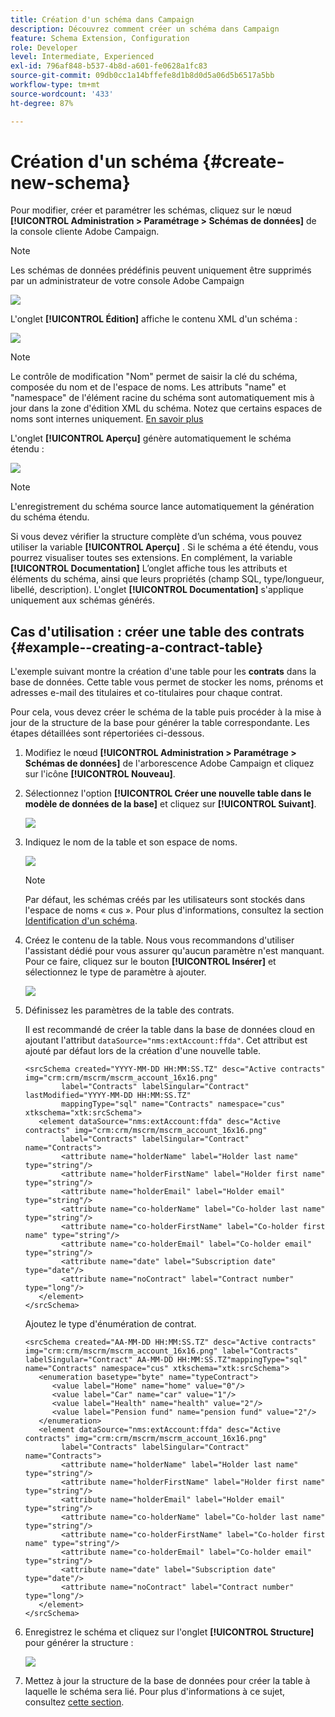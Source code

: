 ```yaml
---
title: Création d'un schéma dans Campaign
description: Découvrez comment créer un schéma dans Campaign
feature: Schema Extension, Configuration
role: Developer
level: Intermediate, Experienced
exl-id: 796af848-b537-4b8d-a601-fe0628a1fc83
source-git-commit: 09db0cc1a14bffefe8d1b8d0d5a06d5b6517a5bb
workflow-type: tm+mt
source-wordcount: '433'
ht-degree: 87%

---
```


# Création d&#39;un schéma {#create-new-schema}

Pour modifier, créer et paramétrer les schémas, cliquez sur le nœud **[!UICONTROL Administration > Paramétrage > Schémas de données]** de la console cliente Adobe Campaign.

>[!NOTE]
>
>Les schémas de données prédéfinis peuvent uniquement être supprimés par un administrateur de votre console Adobe Campaign 

![](assets/schema_navtree.png)

L&#39;onglet **[!UICONTROL Édition]** affiche le contenu XML d&#39;un schéma :

![](assets/schema_edition.png)

>[!NOTE]
>
>Le contrôle de modification &quot;Nom&quot; permet de saisir la clé du schéma, composée du nom et de l&#39;espace de noms. Les attributs &quot;name&quot; et &quot;namespace&quot; de l&#39;élément racine du schéma sont automatiquement mis à jour dans la zone d&#39;édition XML du schéma. Notez que certains espaces de noms sont internes uniquement. [En savoir plus](schemas.md#reserved-namespaces)

L&#39;onglet **[!UICONTROL Aperçu]** génère automatiquement le schéma étendu :

![](assets/schema_edition2.png)

>[!NOTE]
>
>L&#39;enregistrement du schéma source lance automatiquement la génération du schéma étendu.

Si vous devez vérifier la structure complète d’un schéma, vous pouvez utiliser la variable **[!UICONTROL Aperçu]** . Si le schéma a été étendu, vous pourrez visualiser toutes ses extensions. En complément, la variable **[!UICONTROL Documentation]** L’onglet affiche tous les attributs et éléments du schéma, ainsi que leurs propriétés (champ SQL, type/longueur, libellé, description). L&#39;onglet **[!UICONTROL Documentation]** s&#39;applique uniquement aux schémas générés.

## Cas d&#39;utilisation : créer une table des contrats {#example--creating-a-contract-table}

L&#39;exemple suivant montre la création d&#39;une table pour les **contrats** dans la base de données. Cette table vous permet de stocker les noms, prénoms et adresses e-mail des titulaires et co-titulaires pour chaque contrat.

Pour cela, vous devez créer le schéma de la table puis procéder à la mise à jour de la structure de la base pour générer la table correspondante. Les étapes détaillées sont répertoriées ci-dessous.

1. Modifiez le nœud **[!UICONTROL Administration > Paramétrage > Schémas de données]** de l&#39;arborescence Adobe Campaign et cliquez sur l&#39;icône **[!UICONTROL Nouveau]**.
1. Sélectionnez l&#39;option **[!UICONTROL Créer une nouvelle table dans le modèle de données de la base]** et cliquez sur **[!UICONTROL Suivant]**.

   ![](assets/create_new_schema.png)

1. Indiquez le nom de la table et son espace de noms.

   ![](assets/create_new_param.png)

   >[!NOTE]
   >
   >Par défaut, les schémas créés par les utilisateurs sont stockés dans l&#39;espace de noms « cus ». Pour plus d&#39;informations, consultez la section [Identification d&#39;un schéma](extend-schema.md#identification-of-a-schema).

1. Créez le contenu de la table. Nous vous recommandons d&#39;utiliser l&#39;assistant dédié pour vous assurer qu&#39;aucun paramètre n&#39;est manquant. Pour ce faire, cliquez sur le bouton **[!UICONTROL Insérer]** et sélectionnez le type de paramètre à ajouter.

   ![](assets/create_new_content.png)

1. Définissez les paramètres de la table des contrats.

   Il est recommandé de créer la table dans la base de données cloud en ajoutant l&#39;attribut `dataSource="nms:extAccount:ffda"`. Cet attribut est ajouté par défaut lors de la création d&#39;une nouvelle table.

   ```
   <srcSchema created="YYYY-MM-DD HH:MM:SS.TZ" desc="Active contracts" img="crm:crm/mscrm/mscrm_account_16x16.png"
           label="Contracts" labelSingular="Contract" lastModified="YYYY-MM-DD HH:MM:SS.TZ"
           mappingType="sql" name="Contracts" namespace="cus" xtkschema="xtk:srcSchema">
      <element dataSource="nms:extAccount:ffda" desc="Active contracts" img="crm:crm/mscrm/mscrm_account_16x16.png"
           label="Contracts" labelSingular="Contract" name="Contracts">
           <attribute name="holderName" label="Holder last name" type="string"/>
           <attribute name="holderFirstName" label="Holder first name" type="string"/>
           <attribute name="holderEmail" label="Holder email" type="string"/>
           <attribute name="co-holderName" label="Co-holder last name" type="string"/>           
           <attribute name="co-holderFirstName" label="Co-holder first name" type="string"/>           
           <attribute name="co-holderEmail" label="Co-holder email" type="string"/>    
           <attribute name="date" label="Subscription date" type="date"/>     
           <attribute name="noContract" label="Contract number" type="long"/> 
      </element>
   </srcSchema>
   ```

   Ajoutez le type d&#39;énumération de contrat.

   ```
   <srcSchema created="AA-MM-DD HH:MM:SS.TZ" desc="Active contracts" img="crm:crm/mscrm/mscrm_account_16x16.png" label="Contracts" labelSingular="Contract" AA-MM-DD HH:MM:SS.TZ"mappingType="sql" name="Contracts" namespace="cus" xtkschema="xtk:srcSchema">
      <enumeration basetype="byte" name="typeContract">
         <value label="Home" name="home" value="0"/>
         <value label="Car" name="car" value="1"/>
         <value label="Health" name="health" value="2"/>
         <value label="Pension fund" name="pension fund" value="2"/>
      </enumeration>
      <element dataSource="nms:extAccount:ffda" desc="Active contracts" img="crm:crm/mscrm/mscrm_account_16x16.png"
           label="Contracts" labelSingular="Contract" name="Contracts">
           <attribute name="holderName" label="Holder last name" type="string"/>
           <attribute name="holderFirstName" label="Holder first name" type="string"/>
           <attribute name="holderEmail" label="Holder email" type="string"/>
           <attribute name="co-holderName" label="Co-holder last name" type="string"/>           
           <attribute name="co-holderFirstName" label="Co-holder first name" type="string"/>           
           <attribute name="co-holderEmail" label="Co-holder email" type="string"/>    
           <attribute name="date" label="Subscription date" type="date"/>     
           <attribute name="noContract" label="Contract number" type="long"/> 
      </element>
   </srcSchema>
   ```

1. Enregistrez le schéma et cliquez sur l&#39;onglet **[!UICONTROL Structure]** pour générer la structure :

   ![](assets/configuration_structure.png)

1. Mettez à jour la structure de la base de données pour créer la table à laquelle le schéma sera lié. Pour plus d&#39;informations à ce sujet, consultez [cette section](update-database-structure.md).
